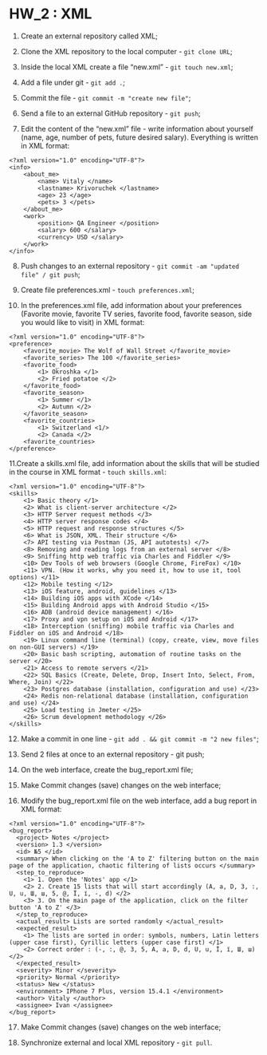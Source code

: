 # HW_2 : XML

1. Create an external repository called XML;

2. Clone the XML repository to the local computer - `git clone URL`;

3. Inside the local XML create a file “new.xml” - `git touch new.xml`;

4. Add a file under git - `git add .`;

5. Commit the file - `git commit -m "create new file"`;

6. Send a file to an external GitHub repository - `git push`;

7. Edit the content of the “new.xml” file - write information about yourself (name, age, number of pets,
	future desired salary). Everything is written in XML format:

```
<?xml version="1.0" encoding="UTF-8"?>
<info>
	<about_me>
		<name> Vitaly </name>
		<lastname> Krivoruchek </lastname>
		<age> 23 </age>
		<pets> 3 </pets>
	</about_me>
	<work>
		<position> QA Engineer </position>
		<salary> 600 </salary>
		<currency> USD </salary>
	</work>
</info>
```

8. Push changes to an external repository - `git commit -am "updated file" / git push`;

9. Create file preferences.xml - `touch preferences.xml`;

10. In the preferences.xml file, add information about your preferences (Favorite movie,
	favorite TV series, favorite food, favorite season, side you would like to visit) in XML format:

```
<?xml version="1.0" encoding="UTF-8"?>
<preference>
	<favorite_movie> The Wolf of Wall Street </favorite_movie>
	<favorite_series> The 100 </favorite_series>
	<favorite_food>
		<1> Okroshka </1>
		<2> Fried potatoe </2>
	</favorite_food>
	<favorite_season> 
		<1> Summer </1>
		<2> Autumn </2>
	</favorite_season> 
	<favorite_countries>
		<1> Switzerland <1/>
		<2> Canada </2>
	<favorite_countries>
</preference>
```

11.Create a skills.xml file, add information about the skills that will be studied in the course in XML format - `touch skills.xml`:

```
<?xml version="1.0" encoding="UTF-8"?>
<skills>
	<1> Basic theory </1>
	<2> What is client-server architecture </2>
	<3> HTTP Server request methods </3>
	<4> HTTP server response codes </4>
	<5> HTTP request and response structures </5>
	<6> What is JSON, XML. Their structure </6>
	<7> API testing via Postman (JS, API autotests) </7>
	<8> Removing and reading logs from an external server </8>
	<9> Sniffing http web traffic via Charles and Fiddler </9>
 	<10> Dev Tools of web browsers (Google Chrome, FireFox) </10>
	<11> VPN. (How it works, why you need it, how to use it, tool options) </11>
	<12> Mobile testing </12>
	<13> iOS feature, android, guidelines </13>
	<14> Building iOS apps with XCode </14>
	<15> Building Android apps with Android Studio </15>
	<16> ADB (android device management) </16>
	<17> Proxy and vpn setup on iOS and Android </17>
	<18> Interception (sniffing) mobile traffic via Charles and Fiddler on iOS and Android </18>
	<19> Linux command line (terminal) (copy, create, view, move files on non-GUI servers) </19>
	<20> Basic bash scripting, automation of routine tasks on the server </20>
	<21> Access to remote servers </21>
	<22> SQL Basics (Create, Delete, Drop, Insert Into, Select, From, Where, Join) </22>
	<23> Postgres database (installation, configuration and use) </23>
	<24> Redis non-relational database (installation, configuration and use) </24>
	<25> Load testing in Jmeter </25>
	<26> Scrum development methodology </26>
</skills>
```

12. Make a commit in one line - `git add . && git commit -m "2 new files"`;

13. Send 2 files at once to an external repository - git push;

14. On the web interface, create the bug_report.xml file;

15. Make Commit changes (save) changes on the web interface;

16. Modify the bug_report.xml file on the web interface, add a bug report in XML format:

```
<?xml version="1.0" encoding="UTF-8"?>
<bug_report>
  <project> Notes </project>
  <version> 1.3 </version>
  <id> №5 </id>
  <summary> When clicking on the 'A to Z' filtering button on the main page of the application, chaotic filtering of lists occurs </summary>
  <step_to_reproduce>
    <1> 1. Open the 'Notes' app </1>
    <2> 2. Create 15 lists that will start accordingly (A, a, D, 3, :, U, u, Ш, ш, 5, @, Ї, ї, -, d) </2>
    <3> 3. On the main page of the application, click on the filter button 'A to Z' </3>
  </step_to_reproduce>
  <actual_result> Lists are sorted randomly </actual_result>
  <expected_result>  
    <1> The lists are sorted in order: symbols, numbers, Latin letters (upper case first), Cyrillic letters (upper case first) </1>
    <2> Correct order : (-, :, @, 3, 5, А, а, D, d, U, u, Ї, ї, Ш, ш) </2>
  </expected_result>
  <severity> Minor </severity>
  <priority> Normal </priority>
  <status> New </status>
  <environment> IPhone 7 Plus, version 15.4.1 </environment>
  <author> Vitaly </author>
  <assignee> Ivan </assignee>
</bug_report>
```

17. Make Commit changes (save) changes on the web interface;

18. Synchronize external and local XML repository - `git pull`.